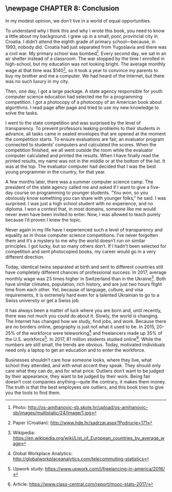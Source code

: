 \newpage
CHAPTER 8: Conclusion 
----------------------

In my modest opinion, we don't live in a world of equal opportunities.

To understand why I think this and why I wrote this book, you need to know a little about my background. I grew up in a small, poor, provincial city in Croatia. I didn’t attend the eighth grade of primary school—because, in 1993, nobody did. Croatia had just separated from Yugoslavia and there was a civil war. My primary school was bombed[^amihanovic]. Every second day, we sat in an air shelter instead of a classroom. The war stopped by the time I enrolled in high-school, but my education was not looking bright. The average monthly wage at that time was \$140[^cro-wage], so it took a year to convince my parents to buy my brother and me a computer. We had heard of the Internet, but there was no such luxury in my city.

[^amihanovic]: Photo: <http://os-amihanovic-sb.skole.hr/upload/os-amihanovic-sb/images/multistatic/24/Image/1.jpg>

[^cro-wage]: Paper (Croatian): <http://www.hde.hr/sadrzaj.aspx?Podrucje=171>

Then, one day, I got a large package. A state agency responsible for youth computer science education had selected me for a programming competition. I got a photocopy of a photocopy of an American book about algorithms. I read page after page and tried to use my new knowledge to solve the tasks. 

I went to the state competition and was surprised by the level of transparency. To prevent professors leaking problems to their students in advance, all tasks came in sealed envelopes that are opened at the moment the competition starts. To ensure evaluations are fair, an evaluator program connected to students’ computers and calculated the scores. When the competition finished, we all went outside the room while the evaluator computer calculated and printed the results. When I have finally read the printed results, my name was not in the middle or at the bottom of the list. It was at the top. The evaluator computer had decided that I was the best young programmer in the country, for that year.

A few months later, there was a summer computer science camp. The president of the state agency called me and asked if I want to give a five-day course on programming to younger students. “You won, so you obviously know something you can share with younger folks,” he said. I was surprised. I was just a high school student with no experience, and no diploma. I won a contest that, in most domains, someone like me would never even have been invited to enter. Now, I was allowed to teach purely because I’d proven I knew the topic.

Never again in my life have I experienced such a level of transparency and equality as in those computer science competitions. I’ve never forgotten them and it’s a mystery to me why the world doesn’t run on similar principles. I got lucky, but so many others don’t. If I hadn't been selected for competition and sent photocopied books, my career would go in a very different direction.

Today, identical twins separated at birth and sent to different countries still have completely different chances of professional success. In 2017, average monthly wage was 23 times higher in Switzerland than in the Ukraine[^eu-wage]. Both have similar climates, population, rich history, and are just two hours flight time from each other. Yet, because of language, culture, and visa requirements, it is extremely hard even for a talented Ukrainian to go to a Swiss university or get a Swiss job.

It has always been a matter of luck where you are born and, until recently, there was not much you could do about it. Slowly, the world is changing. The Internet has changed how we study, find jobs, and work. Because there are no borders online, geography is just not what it used to be. In 2015, 20-25% of the workforce were teleworking[^telecommuting] and freelancers made up 35% of the U.S. workforce[^freelancing]. In 2017, 81 million students studied online[^mooc]. While the numbers are still small, the trends are obvious. Today, motivated individuals need only a laptop to get an education and to enter the workforce.

[^eu-wage]: Wikipedia: <https://en.wikipedia.org/wiki/List_of_European_countries_by_average_wage>

[^telecommuting]: Global Workplace Analytics: <http://globalworkplaceanalytics.com/telecommuting-statistics>

[^freelancing]: Upwork study: <https://www.upwork.com/i/freelancing-in-america/2016/>

[^mooc]: Article: <https://www.class-central.com/report/mooc-stats-2017/>

Businesses shouldn’t care how someone looks, where they live, what school they attended, and with what accent they speak. They should only care what they can do, and for what price. Outliers don’t want to be judged by their appearance, they want to be judged by their work. Being fair doesn’t cost companies anything—quite the contrary, it makes them money. The truth is that the best employees *are* outliers, and this book tries to give you the tools to find them.

